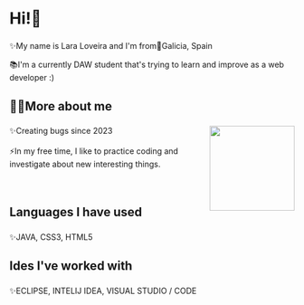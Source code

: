 <h1 align="left">Hi!👋</h1>

###
<p align="left">✨My name is Lara Loveira and I'm from📍Galicia, Spain</p>
<p align="left">📚I'm a currently DAW student that's trying to learn and improve as a web developer :)</p>

###

<h2 align="left">👩‍💻More about me</h2>

###

<img align="right" height="150" weight="150" src="https://i.imgflip.com/65efzo.gif" />

###

<p align="left">✨Creating bugs since 2023<br><br>⚡In my free time, I like to practice coding and investigate about new interesting things.<br><br><br></p>

###

<h2 align="left">Languages ​​I have used</h2>

###

<p align="left">✨JAVA, CSS3, HTML5<br></p>

###

<h2 align="left">Ides I've worked with</h2>

###

<p align="left">✨ECLIPSE, INTELIJ IDEA, VISUAL STUDIO / CODE</p>
